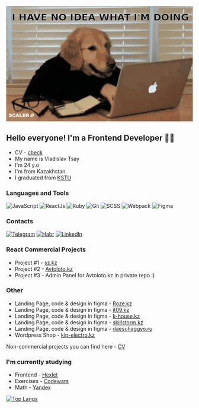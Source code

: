 [![Header](https://github.com/rubyhat/rubyhat/blob/main/assets/giphy.gif)](https://rubyhat.github.io/)

## Hello everyone! I'm a Frontend Developer 👨‍💻

- CV - [check](https://rubyhat.github.io/)
- My name is Vladislav Tsay
- I'm 24 y.o
- I'm from Kazakhstan
- I graduated from [KSTU](https://www.kstu.kz/)

### Languages and Tools

![JavaScript](https://img.shields.io/badge/-JavaScript-778899?style=for-the-badge&logo=javascript)
![ReactJs](https://img.shields.io/badge/-ReactJs-778899?style=for-the-badge&logo=react)
![Ruby](https://img.shields.io/badge/-Ruby-778899?style=for-the-badge&logo=ruby&logoColor=DC143C)
![Git](https://img.shields.io/badge/-Git-778899?style=for-the-badge&logo=git)
![SCSS](https://img.shields.io/badge/-SCSS-778899?style=for-the-badge&logo=sass)
![Webpack](https://img.shields.io/badge/-Webpack-778899?style=for-the-badge&logo=webpack)
![Figma](https://img.shields.io/badge/-Figma-778899?style=for-the-badge&logo=figma)

### Contacts

[![Telegram](https://img.shields.io/badge/-Telegram-778899?style=for-the-badge&logo=telegram)](https://t.me/rubyhat)
[![Habr](https://img.shields.io/badge/-Habr-778899?style=for-the-badge&logo=habr&logoColor=4682B4)](https://career.habr.com/rubyhat)
[![LinkedIn](https://img.shields.io/badge/-LinkedIn-778899?style=for-the-badge&logo=linkedin&logoColor=4682B4)](https://www.linkedin.com/in/vladislav-tsay-2701a720b/)

### React Commercial Projects

- Project #1 - [sz.kz](https://sz.kz)
- Project #2 - [Avtoloto.kz](https://avtoloto.kz)
- Project #3 - Admin Panel for Avtoloto.kz in private repo :)

<!-- What I used in these projects: React Hooks, React Router, React Virtual DOM, axios, -->

### Other

- Landing Page, code & design in figma - [Roze.kz](https://roze.kz)
- Landing Page, code & design in figma - [it09.kz](https://it09.kz)
- Landing Page, code & design in figma - [k-house.kz](https://k-house.kz)
- Landing Page, code & design in figma - [skillstorm.kz](https://skillstorm.kz)
- Landing Page, code & design in figma - [daesuhaggyo.ru](https://github.com/rubyhat/daesuhaggyo)
- Wordpress Shop - [kip-electro.kz](https://kip-electro.kz)

Non-commercial projects you can find here - [CV](https://rubyhat.github.io/)

### I'm currently studying

- Frontend - [Hexlet](https://ru.hexlet.io/programs/frontend)
- Exercises - [Codewars](https://www.codewars.com/users/rwbykz)
- Math - [Yandex](https://practicum.yandex.ru/profile/math-foundations/)

<!-- [![Anurag's GitHub stats](https://github-readme-stats.vercel.app/api?username=rubyhat&count_private=true&show_icons=true&theme=nord)](https://github.com/rubyhat/github-readme-stats) -->

[![Top Langs](https://github-readme-stats.vercel.app/api/top-langs/?username=rubyhat&layout=compact&theme=nord)](https://github.com/rubyhat/github-readme-stats)

